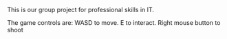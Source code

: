This is our group project for professional skills in IT.


The game controls are: WASD to move. E to interact. Right mouse button to shoot
